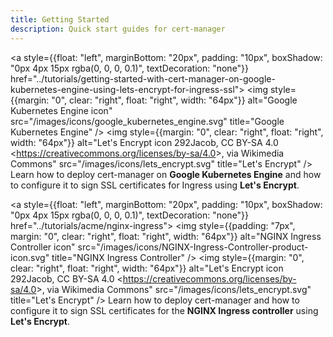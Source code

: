 ```yaml
---
title: Getting Started
description: Quick start guides for cert-manager
---
```

<a style={{float: "left", marginBottom: "20px", padding: "10px", boxShadow: "0px 4px 15px rgba(0, 0, 0, 0.1)", textDecoration: "none"}}
    href="../tutorials/getting-started-with-cert-manager-on-google-kubernetes-engine-using-lets-encrypt-for-ingress-ssl">
        <img style={{margin: "0", clear: "right", float: "right", width: "64px"}}
            alt="Google Kubernetes Engine icon" src="/images/icons/google_kubernetes_engine.svg"
            title="Google Kubernetes Engine" />
        <img style={{margin: "0", clear: "right", float: "right", width: "64px"}}
            alt="Let&#039;s Encrypt icon 292Jacob, CC BY-SA 4.0 &lt;https://creativecommons.org/licenses/by-sa/4.0&gt;, via Wikimedia Commons" src="/images/icons/lets_encrypt.svg"
            title="Let's Encrypt" />
        Learn how to deploy cert-manager on **Google Kubernetes Engine** and how to configure it to sign SSL certificates for Ingress using **Let's Encrypt**.
</a>

<a style={{float: "left", marginBottom: "20px", padding: "10px", boxShadow: "0px 4px 15px rgba(0, 0, 0, 0.1)", textDecoration: "none"}}
    href="../tutorials/acme/nginx-ingress">
        <img style={{padding: "7px", margin: "0", clear: "right", float: "right", width: "64px"}}
            alt="NGINX Ingress Controller icon" src="/images/icons/NGINX-Ingress-Controller-product-icon.svg"
            title="NGINX Ingress Controller" />
        <img style={{margin: "0", clear: "right", float: "right", width: "64px"}}
            alt="Let&#039;s Encrypt icon 292Jacob, CC BY-SA 4.0 &lt;https://creativecommons.org/licenses/by-sa/4.0&gt;, via Wikimedia Commons" src="/images/icons/lets_encrypt.svg"
            title="Let's Encrypt" />
        Learn how to deploy cert-manager and how to configure it to sign SSL certificates for the **NGINX Ingress controller** using **Let's Encrypt**.
</a>
